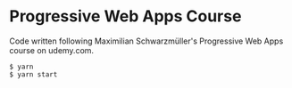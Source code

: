 # Progressive Web Apps Course

Code written following Maximilian Schwarzmüller's Progressive Web Apps course on udemy.com.

````
$ yarn
$ yarn start
````
